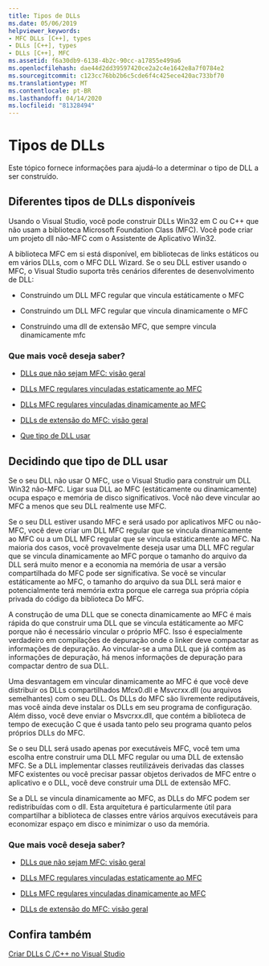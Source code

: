 ```yaml
---
title: Tipos de DLLs
ms.date: 05/06/2019
helpviewer_keywords:
- MFC DLLs [C++], types
- DLLs [C++], types
- DLLs [C++], MFC
ms.assetid: f6a30db9-6138-4b2c-90cc-a17855e499a6
ms.openlocfilehash: dae44d2dd39597420ce2a2c4e1642e8a7f0784e2
ms.sourcegitcommit: c123cc76bb2b6c5cde6f4c425ece420ac733bf70
ms.translationtype: MT
ms.contentlocale: pt-BR
ms.lasthandoff: 04/14/2020
ms.locfileid: "81328494"
---
```

# <a name="kinds-of-dlls"></a>Tipos de DLLs

Este tópico fornece informações para ajudá-lo a determinar o tipo de DLL a ser construído.

## <a name="different-kinds-of-dlls-available"></a><a name="_core_the_different_kinds_of_dlls_available_with_visual_c.2b2b"></a>Diferentes tipos de DLLs disponíveis

Usando o Visual Studio, você pode construir DLLs Win32 em C ou C++ que não usam a biblioteca Microsoft Foundation Class (MFC). Você pode criar um projeto dll não-MFC com o Assistente de Aplicativo Win32.

A biblioteca MFC em si está disponível, em bibliotecas de links estáticos ou em vários DLLs, com o MFC DLL Wizard. Se o seu DLL estiver usando o MFC, o Visual Studio suporta três cenários diferentes de desenvolvimento de DLL:

- Construindo um DLL MFC regular que vincula estáticamente o MFC

- Construindo um DLL MFC regular que vincula dinamicamente o MFC

- Construindo uma dll de extensão MFC, que sempre vincula dinamicamente mfc

### <a name="what-do-you-want-to-know-more-about"></a>Que mais você deseja saber?

- [DLLs que não sejam MFC: visão geral](non-mfc-dlls-overview.md)

- [DLLs MFC regulares vinculadas estaticamente ao MFC](regular-dlls-statically-linked-to-mfc.md)

- [DLLs MFC regulares vinculadas dinamicamente ao MFC](regular-dlls-dynamically-linked-to-mfc.md)

- [DLLs de extensão do MFC: visão geral](extension-dlls-overview.md)

- [Que tipo de DLL usar](#_core_which_kind_of_dll_to_use)

## <a name="deciding-which-kind-of-dll-to-use"></a><a name="_core_which_kind_of_dll_to_use"></a>Decidindo que tipo de DLL usar

Se o seu DLL não usar O MFC, use o Visual Studio para construir um DLL Win32 não-MFC. Ligar sua DLL ao MFC (estáticamente ou dinamicamente) ocupa espaço e memória de disco significativos. Você não deve vincular ao MFC a menos que seu DLL realmente use MFC.

Se o seu DLL estiver usando MFC e será usado por aplicativos MFC ou não-MFC, você deve criar um DLL MFC regular que se vincula dinamicamente ao MFC ou a um DLL MFC regular que se vincula estáticamente ao MFC. Na maioria dos casos, você provavelmente deseja usar uma DLL MFC regular que se vincula dinamicamente ao MFC porque o tamanho do arquivo da DLL será muito menor e a economia na memória de usar a versão compartilhada do MFC pode ser significativa. Se você se vincular estáticamente ao MFC, o tamanho do arquivo da sua DLL será maior e potencialmente terá memória extra porque ele carrega sua própria cópia privada do código da biblioteca Do MFC.

A construção de uma DLL que se conecta dinamicamente ao MFC é mais rápida do que construir uma DLL que se vincula estáticamente ao MFC porque não é necessário vincular o próprio MFC. Isso é especialmente verdadeiro em compilações de depuração onde o linker deve compactar as informações de depuração. Ao vincular-se a uma DLL que já contém as informações de depuração, há menos informações de depuração para compactar dentro de sua DLL.

Uma desvantagem em vincular dinamicamente ao MFC é que você deve distribuir os DLLs compartilhados Mfcx0.dll e Msvcrxx.dll (ou arquivos semelhantes) com o seu DLL. Os DLLs do MFC são livremente rediputáveis, mas você ainda deve instalar os DLLs em seu programa de configuração. Além disso, você deve enviar o Msvcrxx.dll, que contém a biblioteca de tempo de execução C que é usada tanto pelo seu programa quanto pelos próprios DLLs do MFC.

Se o seu DLL será usado apenas por executáveis MFC, você tem uma escolha entre construir uma DLL MFC regular ou uma DLL de extensão MFC. Se a DLL implementar classes reutilizáveis derivadas das classes MFC existentes ou você precisar passar objetos derivados de MFC entre o aplicativo e o DLL, você deve construir uma DLL de extensão MFC.

Se a DLL se vincula dinamicamente ao MFC, as DLLs do MFC podem ser redistribuídas com o dll. Esta arquitetura é particularmente útil para compartilhar a biblioteca de classes entre vários arquivos executáveis para economizar espaço em disco e minimizar o uso da memória.

### <a name="what-do-you-want-to-know-more-about"></a>Que mais você deseja saber?

- [DLLs que não sejam MFC: visão geral](non-mfc-dlls-overview.md)

- [DLLs MFC regulares vinculadas estaticamente ao MFC](regular-dlls-statically-linked-to-mfc.md)

- [DLLs MFC regulares vinculadas dinamicamente ao MFC](regular-dlls-dynamically-linked-to-mfc.md)

- [DLLs de extensão do MFC: visão geral](extension-dlls-overview.md)

## <a name="see-also"></a>Confira também

[Criar DLLs C /C++ no Visual Studio](dlls-in-visual-cpp.md)
